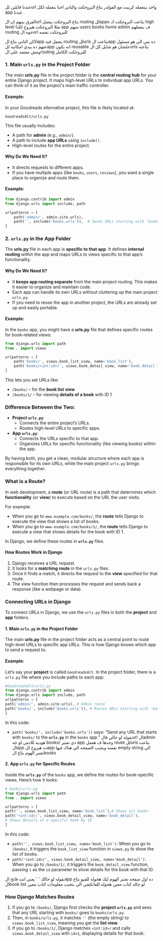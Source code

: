 عندنا فايلين للurl واحد بيتعمله كرييت مع الفولدر بتاع البروجكت 
والتاني احنا بنعمله لكل app عندنا

الفرق بينهم ان الurl بتاع البروجكت بيعمل routing للapps بتاعت البروجكت ك high level
مثلا البروجكت هيروح لكذا app منهم users books home admin 
ف بنعملهم routing جوه الurl للبروجكت نفسه

لاكن التاني بتاع الapp بنعمل فيه routing للurls بتاعت الapp ده بس 
الي هو مسئول عنهم
ده بيدي امكانيه للapp انه يكون reusable علشان هو شايل كل الurls بتاعته ومش معتمد علي الrouting للبروجكت الكامل 


### 1. **Main `urls.py` in the Project Folder**

The main **urls.py** file in the project folder is the **central routing hub** for your entire Django project. It maps high-level URLs to individual app URLs. You can think of it as the project's main traffic controller.

#### Example:

In your Goodreads alternative project, this file is likely located at:

```
GoodreadsAlt/urls.py
```

This file usually includes:

- A path for **admin** (e.g., `admin/`).
- A path to include **app URLs** using `include()`.
- High-level routes for the entire project.

#### Why Do We Need It?

- It directs requests to different apps.
- If you have multiple apps (like `books`, `users`, `reviews`), you want a single place to organize and route them.

#### Example:
```python
from django.contrib import admin
from django.urls import include, path

urlpatterns = [
    path('admin/', admin.site.urls),
    path('', include('books.urls')),  # Sends URLs starting with 'books/' to books/urls.py
]
```

### 2. **`urls.py` in the App Folder**

The **urls.py** file in each app is **specific to that app**. It defines **internal routing** within the app and maps URLs to views specific to that app’s functionality.

#### Why Do We Need It?

- It **keeps app routing separate** from the main project routing. This makes it easier to organize and maintain code.
- Each app can handle its own URLs without cluttering up the main project `urls.py`.
- If you need to reuse the app in another project, the URLs are already set up and easily portable.

#### Example:

In the `books` app, you might have a **urls.py** file that defines specific routes for book-related views:

```python
from django.urls import path
from . import views

urlpatterns = [
    path('books/', views.book_list_view, name='book_list'),
    path('books/<int:id>/', views.book_detail_view, name='book_detail'),  # URL to view a specific book by ID
]
```
This lets you set URLs like:

- `/books/` – for the **book list view**
- `/books/1/` – for viewing **details of a book** with ID 1

### Difference Between the Two:

- **Project `urls.py`**:
    - Connects the entire project’s URLs.
    - Routes high-level URLs to specific apps.
- **App `urls.py`**:
    - Connects the URLs specific to that app.
    - Organizes URLs for specific functionality (like viewing books) within the app.

By having both, you get a clean, modular structure where each app is responsible for its own URLs, while the main project `urls.py` brings everything together.


### What is a Route?

In web development, a **route** (or URL route) is a path that determines which **functionality** (or **view**) to execute based on the URL the user visits.

For example:

- When you go to `www.example.com/books/`, the **route** tells Django to execute the view that shows a list of books.
- When you go to `www.example.com/books/1/`, the **route** tells Django to execute a view that shows details for the book with ID 1.

In Django, we define these routes in **`urls.py`** files.

#### How Routes Work in Django

1. Django receives a URL request.
2. It looks for a **matching route** in the `urls.py` files.
3. Once it finds a match, it directs the request to the **view** specified for that route.
4. The view function then processes the request and sends back a response (like a webpage or data).

### Connecting URLs in Django

To connect URLs in Django, we use the `urls.py` files in both the **project** and **app** folders.

#### 1. **Main `urls.py` in the Project Folder**

The main **urls.py** file in the project folder acts as a central point to route high-level URLs to specific app URLs. This is how Django knows which app to send a request to.

#### Example:

Let’s say your **project** is called `GoodreadsAlt`. In the project folder, there is a `urls.py` file where you include paths to each app:

```python
#GoodreadsAlt/urls.py
from django.contrib import admin 
from django.urls import include, path  
urlpatterns = [ 
path('admin/', admin.site.urls), # Admin route
path('books/', include('books.urls')), # Routes URLs starting with 'books/' to books app 
]
```
In this code:

- `path('books/', include('books.urls'))` says: “Send any URL that starts with `books/` to the **`urls.py`** in the `books` app.”
بقوله لو جالي فالurl الadmin هوديه للادمن 
لو جه books/ دي تعتبر app وحدها ف هعمل route للurls بتاعت الapp ده 
هيروح للapp نفسه ويجيب الصفحه الي هناك فيها empty string الي تعتبر الهوم بتاع الbooks


#### 2. **App `urls.py` for Specific Routes**

Inside the **`urls.py`** of the `books` app, we define the routes for book-specific views. Here’s how it looks:

```python
# books/urls.py
from django.urls import path
from . import views

urlpatterns = [
path('', views.book_list_view, name='book_list'),# Shows all books
path('<int:id>/', views.book_detail_view, name='book_detail'),
# Shows details of a specific book by ID
]

```
In this code:

- `path('', views.book_list_view, name='book_list')`: When you go to `/books/`, it triggers the `book_list_view` function in `views.py` to show the list of books.
- `path('<int:id>/', views.book_detail_view, name='book_detail')`: When you go to `/books/1/`, it triggers the `book_detail_view` function, passing `1` as the `id` parameter to show details for the book with that ID.

بقوله لو جالك ' ' يعني انت فاتح الapp ده اول صفحه تعتبر الهوم ليك 
هحوله للفيو بتاع الbook list 
لو جاله كتاب معين هحوله للفانكشن الي بتجيب معلومات كتاب معين 

### How Django Matches Routes

1. If you go to `/books/`, Django first checks the **project `urls.py`** and sees that any URL starting with `books/` goes to `books/urls.py`.
2. Then, in `books/urls.py`, it matches `''` (the empty string) to `views.book_list_view`, meaning you get the **list view**.
3. If you go to `/books/1/`, Django matches `<int:id>/` and calls `views.book_detail_view` with `id=1`, displaying details for that book.